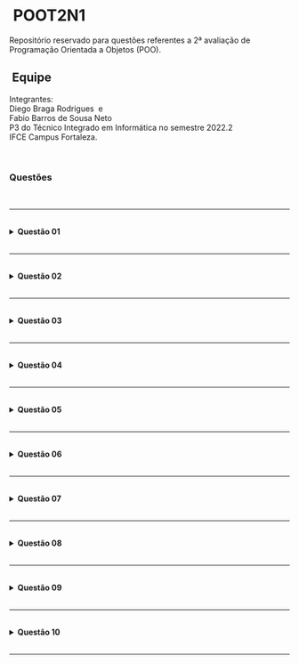 <h1> POOT2N1 </h1> 
 Repositório reservado para questões referentes a 2ª avaliação de Programação Orientada a Objetos (POO). 
  
 <h2> Equipe </h2> 
 Integrantes: <br> 
 <a title = "Você será direcionado ao perfil nessa mesma aba" href = "https://github.com/DiegoBraga0" >Diego Braga Rodrigues </a> e<br> 
 <a title = "Você será direcionado ao perfil nessa mesma aba" href = "">Fabio Barros de Sousa Neto</a><br> 
 P3 do Técnico Integrado em Informática no semestre 2022.2 <br> 
 IFCE Campus Fortaleza.<br> 
  
    <h3>Questões</h3> 
    <hr> 
   <details><summary><b>Questão 01</b></summary> 
     <p> Faça um programa que receba um número inteiro e verifique se é par ou ímpar 
    </p> 
     </details> 
     <hr> 
    
   <details><summary><b>Questão 02</b></summary> 
     <p> Faça um programa que mostre o menu de opções a seguir, receba a opção do usuário e os dados necessários para executar cada operação. 
     <b><br>Menu</br></b> 
     <ol><li> Somar dois números </li> 
     <li> Raiz quadrada de um número</li></ol> 
    </p> 
     </details> 
     <hr> 
    
   <details><summary><b>Questão 03</b></summary> 
     <p> Faça um programa para resolver equações do 2º grau 
    </p> 
     </details> 
     <hr> 
    
   <details><summary><b>Questão 04</b></summary> 
     <p> Faça um programa que mostre a data e a hora do sistema nos seguintes formatos: DD/MM/AAAA - mês por extenso e hora: minuto 
    </p> 
     </details> 
     <hr> 
    
   <details><summary><b>Questão 05</b></summary> 
     <p> Faça um programa que leia um número N que indica quantos valores inteiros e positivos devem ser lidos a seguir. Para cada número lido, mostre uma tabela contendo o valor lido e o fatorial desse valor 
    </p> 
     </details> 
     <hr> 
    
   <details><summary><b>Questão 06</b></summary> 
     <p> Faça um programa que receba um número inteiro maior que 1, verifique se o número fornecido é primo ou não e mostre uma mensagem de número primo ou de número não primo 
    </p> 
     </details> 
     <hr> 
    
   <details><summary><b>Questão 07</b></summary> 
     <p> Em um campeonato de futebol existem cinco times e cada um possui onze jogadores. Faça um programa que receba a idade, o peso e a altura de cada um dos jogadores, calcule e mostre. 
   <b><br>itens</br></b> 
    <ol> 
      <li>A quantidade de jogadores com idade inferior a 18 anos</li> 
      <li>A média das idades dos jogadores de cada time</li> 
      <li>A média das alturas de todos os jogadores do campeonato</li> 
      <li>A porcentagem de jogadores com mais de 80 Kg entre todos os jogadores do campeonato</li> 
    </ol> 
    </p> 
     </details> 
    <hr> 
    
   <details><summary><b>Questão 08</b></summary> 
     <p> Faça um programa que apresente o menu de opções a seguir, permita ao usuário escolher a opção desejada, receba os dados necessários para executar a operação e mostre o resultado. Verifique a possibilidade de opção inválida e não se preocupe com restrição do tipo salário inválido. 
   <b><br>Menu</br> </b> 
    <ol> 
      <li>Imposto -> receber o salário de um funcionário, calcule e mostre o valor do imposto</li> 
      <li>Novo salário -> receber o salário de um funcionário, calcule e mostre o valor do novo salário</li> 
      <li>Classificação -> receber o salário de um funcionário e mostrar sua classificação usando a tabela</li> 
      <li>Finalizar programa</li> 
    </ol> 
   </p> 
     </details> 
     <hr> 
    
   <details><summary><b>Questão 09</b></summary> 
     <p> Faça um programa que receba vários números, calcule e mostre 
     <b><br>MENU</br></b> 
    <ol> 
      <li>A soma dos números digitados</li> 
      <li>A quantidade de números digitados</li> 
      <li>A média dos números digitados</li> 
      <li>O maior número digitado</li> 
      <li>O menor número digitado</li> 
      <li>A media dos números pares</li> 
      <li>A porcentagem dos números ímpares entre todos os números digitados</li> 
      <li>Finalize a entrada de dados com a digitação do número 30.000</li> 
    </ol> 
   </p> 
     </details> 
     <hr> 
    
   <details><summary><b>Questão 10</b></summary> 
     <p> Faça um programa que mostre as tabuadas dos números de 1 a 10 </p> 
     </details> 
     <hr>
